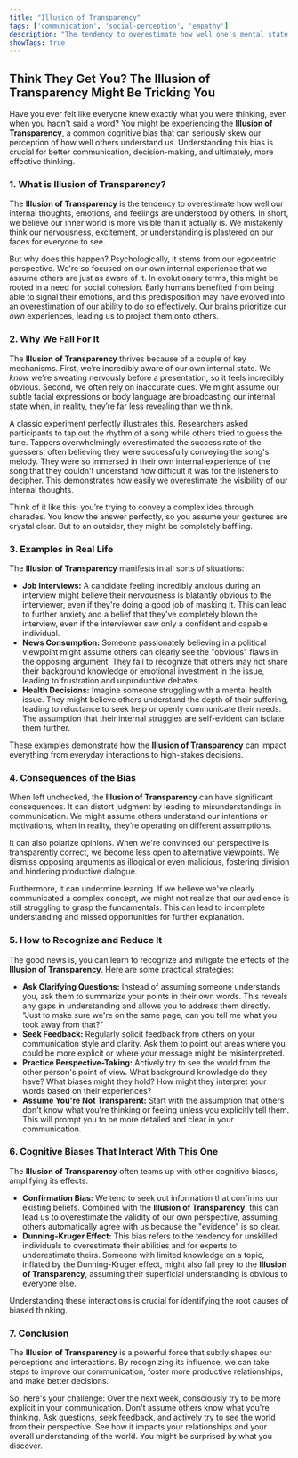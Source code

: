 ```yaml
---
title: "Illusion of Transparency"
tags: ['communication', 'social-perception', 'empathy']
description: "The tendency to overestimate how well one's mental state is understood by others."
showTags: true
---
```


## Think They Get You? The Illusion of Transparency Might Be Tricking You

Have you ever felt like everyone knew exactly what you were thinking, even when you hadn't said a word? You might be experiencing the **Illusion of Transparency**, a common cognitive bias that can seriously skew our perception of how well others understand us. Understanding this bias is crucial for better communication, decision-making, and ultimately, more effective thinking.

### 1. What is Illusion of Transparency?

The **Illusion of Transparency** is the tendency to overestimate how well our internal thoughts, emotions, and feelings are understood by others. In short, we believe our inner world is more visible than it actually is. We mistakenly think our nervousness, excitement, or understanding is plastered on our faces for everyone to see.

But why does this happen? Psychologically, it stems from our egocentric perspective. We're so focused on our own internal experience that we assume others are just as aware of it. In evolutionary terms, this might be rooted in a need for social cohesion. Early humans benefited from being able to signal their emotions, and this predisposition may have evolved into an overestimation of our ability to do so effectively. Our brains prioritize our *own* experiences, leading us to project them onto others.

### 2. Why We Fall For It

The **Illusion of Transparency** thrives because of a couple of key mechanisms. First, we’re incredibly aware of our own internal state. We *know* we're sweating nervously before a presentation, so it feels incredibly obvious. Second, we often rely on inaccurate cues. We might assume our subtle facial expressions or body language are broadcasting our internal state when, in reality, they’re far less revealing than we think.

A classic experiment perfectly illustrates this. Researchers asked participants to tap out the rhythm of a song while others tried to guess the tune. Tappers overwhelmingly overestimated the success rate of the guessers, often believing they were successfully conveying the song's melody. They were so immersed in their own internal experience of the song that they couldn't understand how difficult it was for the listeners to decipher. This demonstrates how easily we overestimate the visibility of our internal thoughts.

Think of it like this: you’re trying to convey a complex idea through charades. You know the answer perfectly, so you assume your gestures are crystal clear. But to an outsider, they might be completely baffling.

### 3. Examples in Real Life

The **Illusion of Transparency** manifests in all sorts of situations:

*   **Job Interviews:** A candidate feeling incredibly anxious during an interview might believe their nervousness is blatantly obvious to the interviewer, even if they're doing a good job of masking it. This can lead to further anxiety and a belief that they've completely blown the interview, even if the interviewer saw only a confident and capable individual.
*   **News Consumption:** Someone passionately believing in a political viewpoint might assume others can clearly see the "obvious" flaws in the opposing argument. They fail to recognize that others may not share their background knowledge or emotional investment in the issue, leading to frustration and unproductive debates.
*   **Health Decisions:** Imagine someone struggling with a mental health issue. They might believe others understand the depth of their suffering, leading to reluctance to seek help or openly communicate their needs. The assumption that their internal struggles are self-evident can isolate them further.

These examples demonstrate how the **Illusion of Transparency** can impact everything from everyday interactions to high-stakes decisions.

### 4. Consequences of the Bias

When left unchecked, the **Illusion of Transparency** can have significant consequences. It can distort judgment by leading to misunderstandings in communication. We might assume others understand our intentions or motivations, when in reality, they’re operating on different assumptions.

It can also polarize opinions. When we're convinced our perspective is transparently correct, we become less open to alternative viewpoints. We dismiss opposing arguments as illogical or even malicious, fostering division and hindering productive dialogue.

Furthermore, it can undermine learning. If we believe we've clearly communicated a complex concept, we might not realize that our audience is still struggling to grasp the fundamentals. This can lead to incomplete understanding and missed opportunities for further explanation.

### 5. How to Recognize and Reduce It

The good news is, you can learn to recognize and mitigate the effects of the **Illusion of Transparency**. Here are some practical strategies:

*   **Ask Clarifying Questions:** Instead of assuming someone understands you, ask them to summarize your points in their own words. This reveals any gaps in understanding and allows you to address them directly. "Just to make sure we're on the same page, can you tell me what you took away from that?"
*   **Seek Feedback:** Regularly solicit feedback from others on your communication style and clarity. Ask them to point out areas where you could be more explicit or where your message might be misinterpreted.
*   **Practice Perspective-Taking:** Actively try to see the world from the other person's point of view. What background knowledge do they have? What biases might they hold? How might they interpret your words based on their experiences?
*   **Assume You're Not Transparent:** Start with the assumption that others don't know what you're thinking or feeling unless you explicitly tell them. This will prompt you to be more detailed and clear in your communication.

### 6. Cognitive Biases That Interact With This One

The **Illusion of Transparency** often teams up with other cognitive biases, amplifying its effects.

*   **Confirmation Bias:** We tend to seek out information that confirms our existing beliefs. Combined with the **Illusion of Transparency**, this can lead us to overestimate the validity of our own perspective, assuming others automatically agree with us because the "evidence" is so clear.
*   **Dunning-Kruger Effect:** This bias refers to the tendency for unskilled individuals to overestimate their abilities and for experts to underestimate theirs. Someone with limited knowledge on a topic, inflated by the Dunning-Kruger effect, might also fall prey to the **Illusion of Transparency**, assuming their superficial understanding is obvious to everyone else.

Understanding these interactions is crucial for identifying the root causes of biased thinking.

### 7. Conclusion

The **Illusion of Transparency** is a powerful force that subtly shapes our perceptions and interactions. By recognizing its influence, we can take steps to improve our communication, foster more productive relationships, and make better decisions.

So, here's your challenge: Over the next week, consciously try to be more explicit in your communication. Don't assume others know what you're thinking. Ask questions, seek feedback, and actively try to see the world from their perspective. See how it impacts your relationships and your overall understanding of the world. You might be surprised by what you discover.

